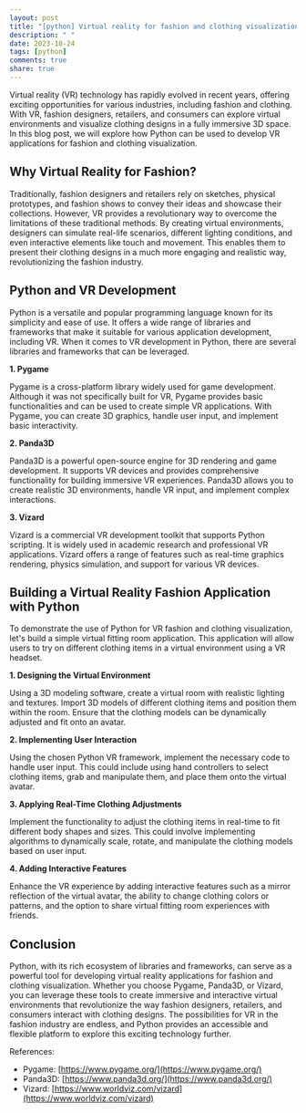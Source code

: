 ```yaml
---
layout: post
title: "[python] Virtual reality for fashion and clothing visualization with Python"
description: " "
date: 2023-10-24
tags: [python]
comments: true
share: true
---
```


Virtual reality (VR) technology has rapidly evolved in recent years, offering exciting opportunities for various industries, including fashion and clothing. With VR, fashion designers, retailers, and consumers can explore virtual environments and visualize clothing designs in a fully immersive 3D space. In this blog post, we will explore how Python can be used to develop VR applications for fashion and clothing visualization.

## Why Virtual Reality for Fashion?

Traditionally, fashion designers and retailers rely on sketches, physical prototypes, and fashion shows to convey their ideas and showcase their collections. However, VR provides a revolutionary way to overcome the limitations of these traditional methods. By creating virtual environments, designers can simulate real-life scenarios, different lighting conditions, and even interactive elements like touch and movement. This enables them to present their clothing designs in a much more engaging and realistic way, revolutionizing the fashion industry.

## Python and VR Development

Python is a versatile and popular programming language known for its simplicity and ease of use. It offers a wide range of libraries and frameworks that make it suitable for various application development, including VR. When it comes to VR development in Python, there are several libraries and frameworks that can be leveraged.

**1. Pygame**

Pygame is a cross-platform library widely used for game development. Although it was not specifically built for VR, Pygame provides basic functionalities and can be used to create simple VR applications. With Pygame, you can create 3D graphics, handle user input, and implement basic interactivity.

**2. Panda3D**

Panda3D is a powerful open-source engine for 3D rendering and game development. It supports VR devices and provides comprehensive functionality for building immersive VR experiences. Panda3D allows you to create realistic 3D environments, handle VR input, and implement complex interactions.

**3. Vizard**

Vizard is a commercial VR development toolkit that supports Python scripting. It is widely used in academic research and professional VR applications. Vizard offers a range of features such as real-time graphics rendering, physics simulation, and support for various VR devices.

## Building a Virtual Reality Fashion Application with Python

To demonstrate the use of Python for VR fashion and clothing visualization, let's build a simple virtual fitting room application. This application will allow users to try on different clothing items in a virtual environment using a VR headset.

**1. Designing the Virtual Environment**

Using a 3D modeling software, create a virtual room with realistic lighting and textures. Import 3D models of different clothing items and position them within the room. Ensure that the clothing models can be dynamically adjusted and fit onto an avatar.

**2. Implementing User Interaction**

Using the chosen Python VR framework, implement the necessary code to handle user input. This could include using hand controllers to select clothing items, grab and manipulate them, and place them onto the virtual avatar.

**3. Applying Real-Time Clothing Adjustments**

Implement the functionality to adjust the clothing items in real-time to fit different body shapes and sizes. This could involve implementing algorithms to dynamically scale, rotate, and manipulate the clothing models based on user input.

**4. Adding Interactive Features**

Enhance the VR experience by adding interactive features such as a mirror reflection of the virtual avatar, the ability to change clothing colors or patterns, and the option to share virtual fitting room experiences with friends.

## Conclusion

Python, with its rich ecosystem of libraries and frameworks, can serve as a powerful tool for developing virtual reality applications for fashion and clothing visualization. Whether you choose Pygame, Panda3D, or Vizard, you can leverage these tools to create immersive and interactive virtual environments that revolutionize the way fashion designers, retailers, and consumers interact with clothing designs. The possibilities for VR in the fashion industry are endless, and Python provides an accessible and flexible platform to explore this exciting technology further.

References:

- Pygame: [https://www.pygame.org/](https://www.pygame.org/)
- Panda3D: [https://www.panda3d.org/](https://www.panda3d.org/)
- Vizard: [https://www.worldviz.com/vizard](https://www.worldviz.com/vizard)